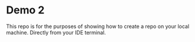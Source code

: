 # Demo 2

This repo is for the purposes of showing how to create a repo on your local machine.
Directly from your IDE terminal.